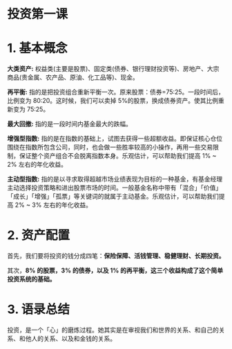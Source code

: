 # 投资第一课


# 1. 基本概念

**大类资产:** 权益类(主要是股票)、固定类(债券、银行理财投资等)、房地产、大宗商品(贵金属、农产品、原油、化工品等)、现金。

**再平衡:** 指的是把投资组合重新平衡一次。原来股票：债券=75:25。一段时间后，比例变为 80:20。这时候，我们可以卖掉 5%的股票，换成债券资产。使其比例重新变为 75:25。

**最大回撤:** 指的是一段时间内基金最大的跌幅。

**增强型指数:** 指的是在指数的基础上，试图去获得一些超额收益。即保证核心仓位围绕在指数所包含公司，同时，也会做一些胜率较高的小操作，再用一些交易限制，保证整个资产组合不会脱离指数本身。乐观估计，可以帮助我们提高 1% ~ 2% 左右的年化收益。

**主动型指数:** 指的是以寻求取得超越市场业绩表现为目标的一种基金，有基金经理主动选择投资策略和进出股票市场的时间。一般基金名称中带有「混合」「价值」「成长」「增强」「孤票」等关键词的就属于主动基金。乐观估计，可以帮助我们提高 2% ~ 3% 左右的年化收益。

# 2. 资产配置

首先，我们要将投资的钱分成四笔：**保险保障、活钱管理、稳健理财、长期投资。**

其次，**8% 的股票，3% 的债券，以及 1% 的再平衡，这三个收益构成了这个简单投资系统的基础。**

# 3. 语录总结

投资，是一个「心」的磨炼过程。她其实是在审视我们和世界的关系、和自己的关系、和他人的关系、以及和金钱的关系。


